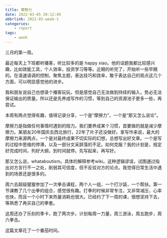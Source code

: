 ```yaml
---
title: 摩擦力
date: 2022-03-05 20:12:49
abbrlink: 2022-03-week-1
categories:
    - report 
tags:
    - week
---
```


三月的第一周。

最近每天上下班都听播客，听比较多的是 happy xiao。他的话题我都比较感兴趣，比如效能工具，个人效率，投资学习等等。近期的听完了，开始听一些早期的。在语速语调的控制，聚焦主题，表达技巧和效率，敢于表达自己的观点这几个方面，可以明显感觉他的进步。

我和朋友说自己也想录个播客玩玩，但是感觉自己无法做到持续的输入，势必无法保证输出的质量。所以还是先养成写作的习惯，等到自己的资源池子更多一些，再尝试。

本周有两点觉得有趣，值得记录分享，一个是“摩擦力”，一个是“那又怎么说论”。

摩擦力是指做任何事情时遇到的阻力。我们要养成某个习惯，首要做的就是减少摩擦力。某朋友20年国庆去西北旅行，22年了片子还没做好。拿写作来说，最大的摩擦力来源两点，一个是对最终成果不切实际的幻想，总想写出好文章。一个是写的过程中思维的停滞，以及一部分文采辞藻的不足。如何克服？我的计划是，规定好完成时间，列好大纲，到时间就停。先写起来，再写好。

那又怎么说，whataboutism。具体的解释参考wiki。这种逻辑谬误，试图通过指出对方言行不一之处，削弱其可信度，但不反驳对方的论点。我觉得日常生活中遇到的场景还是很多的。

周六去超级猩猩参加了一次拳击课程，两个人一组，一个打沙袋，一个帮扶。第一节课教了几个出拳的组合，感觉很有趣。打拳的时候非常专注，又非常减压，心率也快，而且一个小时下来热量消耗也很大。已经约了下一周的课，很想坚持下去，等熟悉了再买自己的拳套。

这周还办了乐刻的季卡，跑了两次步。计划每周一力量，周三游泳，周五跑步，周六拳击。

这篇文章花了一个番茄时间。

